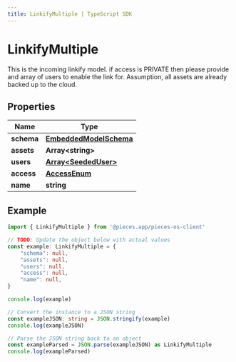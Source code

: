 ```yaml
---
title: LinkifyMultiple | TypeScript SDK
---
```



# LinkifyMultiple

This is the incoming linkify model.  if access is PRIVATE then please provide and array of users to enable the link for.  Assumption, all assets are already backed up to the cloud. 

## Properties

Name | Type
------------ | -------------
**schema** | [**EmbeddedModelSchema**](EmbeddedModelSchema)
**assets** | **Array&lt;string&gt;**
**users** | [**Array&lt;SeededUser&gt;**](SeededUser)
**access** | [**AccessEnum**](AccessEnum)
**name** | **string**

## Example

```typescript
import { LinkifyMultiple } from '@pieces.app/pieces-os-client'

// TODO: Update the object below with actual values
const example: LinkifyMultiple = {
    "schema": null,
    "assets": null,
    "users": null,
    "access": null,
    "name": null,
}

console.log(example)

// Convert the instance to a JSON string
const exampleJSON: string = JSON.stringify(example)
console.log(exampleJSON)

// Parse the JSON string back to an object
const exampleParsed = JSON.parse(exampleJSON) as LinkifyMultiple
console.log(exampleParsed)
```



